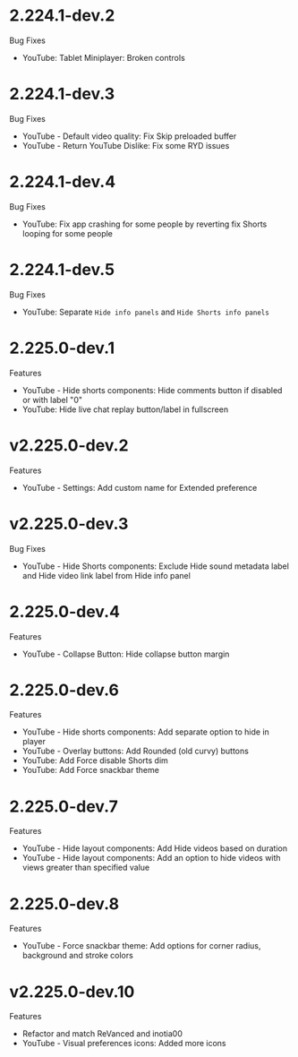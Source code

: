 # 2.224.1-dev.2
Bug Fixes
- YouTube: Tablet Miniplayer: Broken controls
  
# 2.224.1-dev.3
Bug Fixes
- YouTube - Default video quality: Fix Skip preloaded buffer
- YouTube - Return YouTube Dislike: Fix some RYD issues

# 2.224.1-dev.4
Bug Fixes
- YouTube: Fix app crashing for some people by reverting fix Shorts looping for some people

# 2.224.1-dev.5
Bug Fixes
- YouTube: Separate `Hide info panels` and `Hide Shorts info panels`

# 2.225.0-dev.1
Features
- YouTube - Hide shorts components: Hide comments button if disabled or with label "0"
- YouTube: Hide live chat replay button/label in fullscreen

# v2.225.0-dev.2
Features
- YouTube - Settings: Add custom name for Extended preference

# v2.225.0-dev.3
Bug Fixes
- YouTube - Hide Shorts components: Exclude Hide sound metadata label and Hide video link label from Hide info panel

# 2.225.0-dev.4
Features
- YouTube - Collapse Button: Hide collapse button margin

# 2.225.0-dev.6
Features
- YouTube - Hide shorts components: Add separate option to hide in player
- YouTube - Overlay buttons: Add Rounded (old curvy) buttons
- YouTube: Add Force disable Shorts dim
- YouTube: Add Force snackbar theme

# 2.225.0-dev.7
Features
- YouTube - Hide layout components: Add Hide videos based on duration
- YouTube - Hide layout components: Add an option to hide videos with views greater than specified value

# 2.225.0-dev.8
Features
- YouTube - Force snackbar theme: Add options for corner radius, background and stroke colors

# v2.225.0-dev.10
Features
- Refactor and match ReVanced and inotia00
- YouTube - Visual preferences icons: Added more icons
